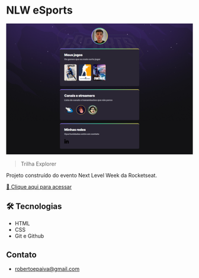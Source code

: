 # NLW eSports

![preview](./.github/preview.png)

> Trilha Explorer

Projeto construído do evento Next Level Week da Rocketseat.

[🔗 Clique aqui para acessar](https://robertoeller.github.io/NLW/)

## 🛠️ Tecnologias

- HTML
- CSS
- Git e Github

## Contato 

- robertoepaiva@gmail.com